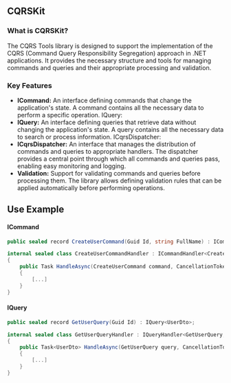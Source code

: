 ## CQRSKit

### What is CQRSKit?
The CQRS Tools library is designed to support the implementation of the CQRS (Command Query Responsibility Segregation) approach in .NET applications. It provides the necessary structure and tools for managing commands and queries and their appropriate processing and validation.

### Key Features

- **ICommand:**
An interface defining commands that change the application's state. A command contains all the necessary data to perform a specific operation.
IQuery:
- **IQuery<T>:**
An interface defining queries that retrieve data without changing the application's state. A query contains all the necessary data to search or process information.
ICqrsDispatcher:
- **ICqrsDispatcher:**
An interface that manages the distribution of commands and queries to appropriate handlers. The dispatcher provides a central point through which all commands and queries pass, enabling easy monitoring and logging.
- **Validation:**
Support for validating commands and queries before processing them. The library allows defining validation rules that can be applied automatically before performing operations.

## Use Example
#### ICommand
```csharp
public sealed record CreateUserCommand(Guid Id, string FullName) : ICommand;
```
```csharp
internal sealed class CreateUserCommandHandler : ICommandHandler<CreateUserCommand>
{
    public Task HandleAsync(CreateUserCommand command, CancellationToken cancellationToken = default)
    {
        [...]
    }
}
```
#### IQuery
```csharp
public sealed record GetUserQuery(Guid Id) : IQuery<UserDto>;
```
```csharp
internal sealed class GetUserQueryHandler : IQueryHandler<GetUserQuery, UserDto>
{
    public Task<UserDto> HandleAsync(GetUserQuery query, CancellationToken cancellationToken = default)
    {
        [...]
    }
}
```
